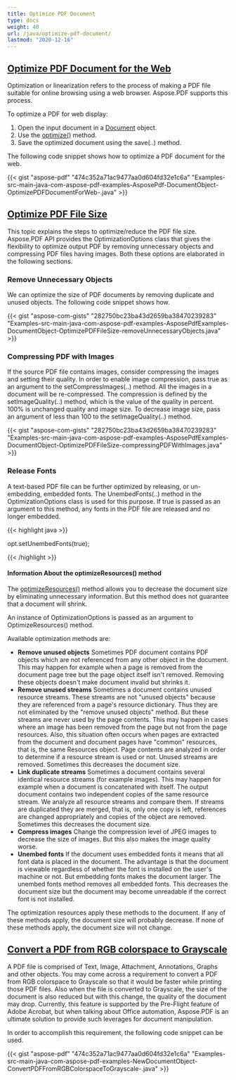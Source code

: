 ```yaml
---
title: Optimize PDF Document
type: docs
weight: 40
url: /java/optimize-pdf-document/
lastmod: "2020-12-16"
---
```


## <ins>**Optimize PDF Document for the Web**
Optimization or linearization refers to the process of making a PDF file suitable for online browsing using a web browser. Aspose.PDF supports this process.

To optimize a PDF for web display:

1. Open the input document in a [Document](https://apireference.aspose.com/java/pdf/com.aspose.pdf/Document) object.
1. Use the [optimize()](https://apireference.aspose.com/java/pdf/com.aspose.pdf/Document#optimize--) method.
1. Save the optimized document using the save(..) method.

The following code snippet shows how to optimize a PDF document for the web.



{{< gist "aspose-pdf" "474c352a71ac9477aa0d604fd32e1c6a" "Examples-src-main-java-com-aspose-pdf-examples-AsposePdf-DocumentObject-OptimizePDFDocumentForWeb-.java" >}}
## <ins>**Optimize PDF File Size**
This topic explains the steps to optimize/reduce the PDF file size. Aspose.PDF API provides the OptimizationOptions class that gives the flexibility to optimize output PDF by removing unnecessary objects and compressing PDF files having images. Both these options are elaborated in the following sections.
### **Remove Unnecessary Objects**
We can optimize the size of PDF documents by removing duplicate and unused objects. The following code snippet shows how.

{{< gist "aspose-com-gists" "282750bc23ba43d2659ba38470239283" "Examples-src-main-java-com-aspose-pdf-examples-AsposePdfExamples-DocumentObject-OptimizePDFFileSize-removeUnnecessaryObjects.java" >}}
### **Compressing PDF with Images**
If the source PDF file contains images, consider compressing the images and setting their quality. In order to enable image compression, pass true as an argument to the setCompressImages(..) method. All the images in a document will be re-compressed. The compression is defined by the setImageQuality(..) method, which is the value of the quality in percent. 100% is unchanged quality and image size. To decrease image size, pass an argument of less than 100 to the setImageQuality(..) method.

{{< gist "aspose-com-gists" "282750bc23ba43d2659ba38470239283" "Examples-src-main-java-com-aspose-pdf-examples-AsposePdfExamples-DocumentObject-OptimizePDFFileSize-compressingPDFWithImages.java" >}}
### **Release Fonts**
A text-based PDF file can be further optimized by releasing, or un-embedding, embedded fonts. The UnembedFonts(..) method in the OptimizationOptions class is used for this purpose. If true is passed as an argument to this method, any fonts in the PDF file are released and no longer embedded.

{{< highlight java >}}

 opt.setUnembedFonts(true);

{{< /highlight >}}
#### **Information About the optimizeResources() method**
The [optimizeResources()](https://apireference.aspose.com/java/pdf/com.aspose.pdf/Document#optimizeResources--) method allows you to decrease the document size by eliminating unnecessary information. But this method does not guarantee that a document will shrink.

An instance of OptimizationOptions is passed as an argument to OptimizeResources() method.

Available optimization methods are:

- **Remove unused objects** 
  Sometimes PDF document contains PDF objects which are not referenced from any other object in the document. This may happen for example when a page is removed from the document page tree but the page object itself isn't removed. Removing these objects doesn't make document invalid but shrinks it.
- **Remove unused streams** 
  Sometimes a document contains unused resource streams. These streams are not "unused objects" because they are referenced from a page's resource dictionary. Thus they are not eliminated by the "remove unused objects" method. But these streams are never used by the page contents. This may happen in cases where an image has been removed from the page but not from the page resources. Also, this situation often occurs when pages are extracted from the document and document pages have "common" resources, that is, the same Resources object. Page contents are analyzed in order to determine if a resource stream is used or not. Unused streams are removed. Sometimes this decreases the document size.
- **Link duplicate streams** 
  Sometimes a document contains several identical resource streams (for example images). This may happen for example when a document is concatenated with itself. The output document contains two independent copies of the same resource stream. We analyze all resource streams and compare them. If streams are duplicated they are merged, that is, only one copy is left, references are changed appropriately and copies of the object are removed. Sometimes this decreases the document size.
- **Compress images** 
  Change the compression level of JPEG images to decrease the size of images. But this also makes the image quality worse.
- **Unembed fonts** 
  If the document uses embedded fonts it means that all font data is placed in the document. The advantage is that the document is viewable regardless of whether the font is installed on the user's machine or not. But embedding fonts makes the document larger. The unembed fonts method removes all embedded fonts. This decreases the document size but the document may become unreadable if the correct font is not installed.

The optimization resources apply these methods to the document. If any of these methods apply, the document size will probably decrease. If none of these methods apply, the document size will not change.
## <ins>**Convert a PDF from RGB colorspace to Grayscale**
A PDF file is comprised of Text, Image, Attachment, Annotations, Graphs and other objects. You may come across a requirement to convert a PDF from RGB colorspace to Grayscale so that it would be faster while printing those PDF files. Also when the file is converted to Grayscale, the size of the document is also reduced but with this change, the quality of the document may drop. Currently, this feature is supported by the Pre-Flight feature of Adobe Acrobat, but when talking about Office automation, Aspose.PDF is an ultimate solution to provide such leverages for document manipulation.

In order to accomplish this requirement, the following code snippet can be used.

{{< gist "aspose-pdf" "474c352a71ac9477aa0d604fd32e1c6a" "Examples-src-main-java-com-aspose-pdf-examples-NewDocumentObject-ConvertPDFFromRGBColorspaceToGrayscale-.java" >}}
